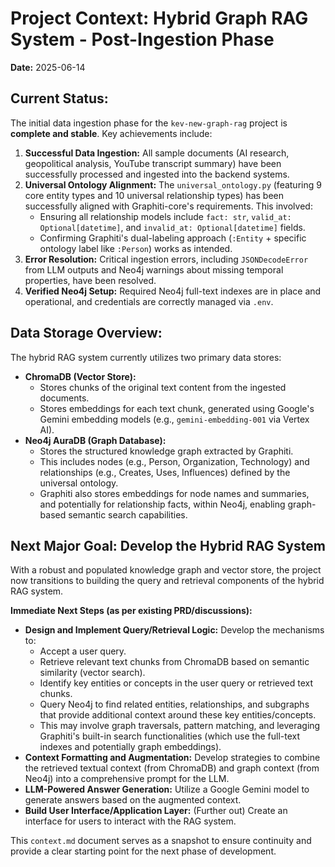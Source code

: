 # Project Context: Hybrid Graph RAG System - Post-Ingestion Phase

**Date:** 2025-06-14

## Current Status:

The initial data ingestion phase for the `kev-new-graph-rag` project is **complete and stable**. Key achievements include:

1.  **Successful Data Ingestion:** All sample documents (AI research, geopolitical analysis, YouTube transcript summary) have been successfully processed and ingested into the backend systems.
2.  **Universal Ontology Alignment:** The `universal_ontology.py` (featuring 9 core entity types and 10 universal relationship types) has been successfully aligned with Graphiti-core's requirements. This involved:
    *   Ensuring all relationship models include `fact: str`, `valid_at: Optional[datetime]`, and `invalid_at: Optional[datetime]` fields.
    *   Confirming Graphiti's dual-labeling approach (`:Entity` + specific ontology label like `:Person`) works as intended.
3.  **Error Resolution:** Critical ingestion errors, including `JSONDecodeError` from LLM outputs and Neo4j warnings about missing temporal properties, have been resolved.
4.  **Verified Neo4j Setup:** Required Neo4j full-text indexes are in place and operational, and credentials are correctly managed via `.env`.

## Data Storage Overview:

The hybrid RAG system currently utilizes two primary data stores:

*   **ChromaDB (Vector Store):**
    *   Stores chunks of the original text content from the ingested documents.
    *   Stores embeddings for each text chunk, generated using Google's Gemini embedding models (e.g., `gemini-embedding-001` via Vertex AI).
*   **Neo4j AuraDB (Graph Database):**
    *   Stores the structured knowledge graph extracted by Graphiti.
    *   This includes nodes (e.g., Person, Organization, Technology) and relationships (e.g., Creates, Uses, Influences) defined by the universal ontology.
    *   Graphiti also stores embeddings for node names and summaries, and potentially for relationship facts, within Neo4j, enabling graph-based semantic search capabilities.

## Next Major Goal: Develop the Hybrid RAG System

With a robust and populated knowledge graph and vector store, the project now transitions to building the query and retrieval components of the hybrid RAG system.

**Immediate Next Steps (as per existing PRD/discussions):**

*   **Design and Implement Query/Retrieval Logic:** Develop the mechanisms to:
    *   Accept a user query.
    *   Retrieve relevant text chunks from ChromaDB based on semantic similarity (vector search).
    *   Identify key entities or concepts in the user query or retrieved text chunks.
    *   Query Neo4j to find related entities, relationships, and subgraphs that provide additional context around these key entities/concepts.
    *   This may involve graph traversals, pattern matching, and leveraging Graphiti's built-in search functionalities (which use the full-text indexes and potentially graph embeddings).
*   **Context Formatting and Augmentation:** Develop strategies to combine the retrieved textual context (from ChromaDB) and graph context (from Neo4j) into a comprehensive prompt for the LLM.
*   **LLM-Powered Answer Generation:** Utilize a Google Gemini model to generate answers based on the augmented context.
*   **Build User Interface/Application Layer:** (Further out) Create an interface for users to interact with the RAG system.

This `context.md` document serves as a snapshot to ensure continuity and provide a clear starting point for the next phase of development.
